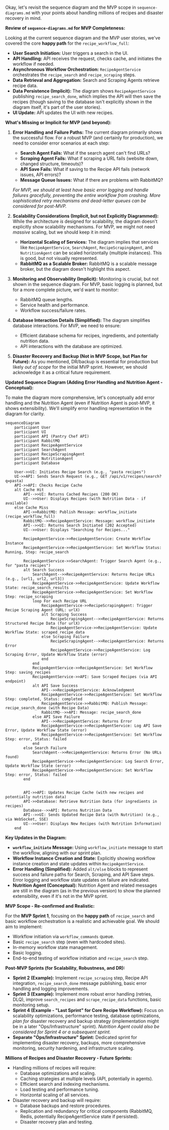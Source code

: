 Okay, let's revisit the sequence diagram and the MVP scope in `sequence-diagrams.md` with your points about handling millions of recipes and disaster recovery in mind.

**Review of `sequence-diagrams.md` for MVP Completeness:**

Looking at the current sequence diagram and the MVP user stories, we've covered the core **happy path** for the `recipe_workflow_full`:

*   **User Search Initiation:** User triggers a search in the UI.
*   **API Handling:** API receives the request, checks cache, and initiates the workflow if needed.
*   **Asynchronous Workflow Orchestration:** `RecipeAgentService` orchestrates the `recipe_search` and `recipe_scraping` steps.
*   **Data Retrieval and Aggregation:** Search and Scraping Agents retrieve recipe data.
*   **Data Persistence (Implicit):**  The diagram shows `RecipeAgentService` publishing `recipe_search_done`, which implies the API will then save the recipes (though saving to the database isn't explicitly shown in the diagram itself, it's part of the user stories).
*   **UI Update:**  API updates the UI with new recipes.

**What's Missing or Implicit for MVP (and beyond):**

1.  **Error Handling and Failure Paths:** The current diagram primarily shows the successful flow.  For a robust MVP (and certainly for production), we need to consider error scenarios at each step:
    *   **Search Agent Fails:** What if the search agent can't find URLs?
    *   **Scraping Agent Fails:** What if scraping a URL fails (website down, changed structure, timeouts)?
    *   **API Save Fails:** What if saving to the Recipe API fails (network issues, API errors)?
    *   **Message Queue Issues:**  What if there are problems with RabbitMQ?

    *For MVP, we should at least have basic error logging and handle failures gracefully, preventing the entire workflow from crashing.  More sophisticated retry mechanisms and dead-letter queues can be considered for post-MVP.*

2.  **Scalability Considerations (Implicit, but not Explicitly Diagrammed):** While the architecture *is* designed for scalability, the diagram doesn't explicitly show scalability mechanisms.  For MVP, we might not need *massive* scaling, but we should keep it in mind:
    *   **Horizontal Scaling of Services:**  The diagram implies that services like `RecipeAgentService`, `SearchAgent`, `RecipeScrapingAgent`, and `NutritionAgent` can be scaled horizontally (multiple instances).  This is good, but not visually represented.
    *   **RabbitMQ as a Scalable Broker:**  RabbitMQ is a scalable message broker, but the diagram doesn't highlight this aspect.

3.  **Monitoring and Observability (Implicit):**  Monitoring is crucial, but not shown in the sequence diagram.  For MVP, basic logging is planned, but for a more complete picture, we'd want to monitor:
    *   RabbitMQ queue lengths.
    *   Service health and performance.
    *   Workflow success/failure rates.

4.  **Database Interaction Details (Simplified):** The diagram simplifies database interactions.  For MVP, we need to ensure:
    *   Efficient database schema for recipes, ingredients, and potentially nutrition data.
    *   API interactions with the database are optimized.

5.  **Disaster Recovery and Backup (Not in MVP Scope, but Plan for Future):**  As you mentioned, DR/backup is essential for production but likely *out of scope* for the initial MVP sprint.  However, we should acknowledge it as a critical future requirement.

**Updated Sequence Diagram (Adding Error Handling and Nutrition Agent - Conceptual):**

To make the diagram more comprehensive, let's conceptually add error handling and the Nutrition Agent (even if Nutrition Agent is post-MVP, it shows extensibility).  We'll simplify error handling representation in the diagram for clarity.

```mermaid
sequenceDiagram
    participant User
    participant UI
    participant API (Pantry Chef API)
    participant RabbitMQ
    participant RecipeAgentService
    participant SearchAgent
    participant RecipeScrapingAgent
    participant NutritionAgent
    participant Database

    User->>UI: Initiates Recipe Search (e.g., "pasta recipes")
    UI->>API: Sends Search Request (e.g., GET /api/v1/recipes/search?q=pasta)
    API->>API: Checks Recipe Cache
    alt Cache Hit
        API-->>UI: Returns Cached Recipes (200 OK)
        UI-->>User: Displays Recipes (with Nutrition Data - if available)
    else Cache Miss
        API->>RabbitMQ: Publish Message: workflow_initiate (recipe_workflow_full)
        RabbitMQ-->>RecipeAgentService: Message: workflow_initiate
        API-->>UI: Returns Search Initiated (202 Accepted)
        UI-->>User: Displays "Searching for Recipes..."

        RecipeAgentService->>RecipeAgentService: Create Workflow Instance
        RecipeAgentService->>RecipeAgentService: Set Workflow Status: Running, Step: recipe_search

        RecipeAgentService->>SearchAgent: Trigger Search Agent (e.g., for "pasta recipes")
        alt Search Success
            SearchAgent-->>RecipeAgentService: Returns Recipe URLs (e.g., [url1, url2, url3])
            RecipeAgentService->>RecipeAgentService: Update Workflow State: recipe_search_results
            RecipeAgentService->>RecipeAgentService: Set Workflow Step: recipe_scraping
            loop For each Recipe URL
                RecipeAgentService->>RecipeScrapingAgent: Trigger Recipe Scraping Agent (URL: urlX)
                alt Scraping Success
                    RecipeScrapingAgent-->>RecipeAgentService: Returns Structured Recipe Data (for urlX)
                    RecipeAgentService->>RecipeAgentService: Update Workflow State: scraped_recipe_data
                else Scraping Failure
                    RecipeScrapingAgent-->>RecipeAgentService: Returns Error
                    RecipeAgentService->>RecipeAgentService: Log Scraping Error, Update Workflow State (error)
                end
            end
            RecipeAgentService->>RecipeAgentService: Set Workflow Step: saving_recipes
            RecipeAgentService->>API: Save Scraped Recipes (via API endpoint)
            alt API Save Success
                API-->>RecipeAgentService: Acknowledgment
                RecipeAgentService->>RecipeAgentService: Set Workflow Step: completed, Status: completed
                RecipeAgentService->>RabbitMQ: Publish Message: recipe_search_done (with Recipe Data)
                RabbitMQ-->>API: Message: recipe_search_done
            else API Save Failure
                API-->>RecipeAgentService: Returns Error
                RecipeAgentService->>RecipeAgentService: Log API Save Error, Update Workflow State (error)
                RecipeAgentService->>RecipeAgentService: Set Workflow Step: error, Status: failed
            end
        else Search Failure
            SearchAgent-->>RecipeAgentService: Returns Error (No URLs found)
            RecipeAgentService->>RecipeAgentService: Log Search Error, Update Workflow State (error)
            RecipeAgentService->>RecipeAgentService: Set Workflow Step: error, Status: failed
        end


        API->>API: Updates Recipe Cache (with new recipes and potentially nutrition data)
        API->>Database: Retrieve Nutrition Data (for ingredients in recipes)
        Database-->>API: Returns Nutrition Data
        API-->>UI: Sends Updated Recipe Data (with Nutrition) (e.g., via WebSocket, SSE)
        UI-->>User: Displays New Recipes (with Nutrition Information)
    end
```

**Key Updates in the Diagram:**

*   **`workflow_initiate` Message:**  Using `workflow_initiate` message to start the workflow, aligning with our sprint plan.
*   **Workflow Instance Creation and State:** Explicitly showing workflow instance creation and state updates within `RecipeAgentService`.
*   **Error Handling (Simplified):**  Added `alt/else` blocks to represent success and failure paths for Search, Scraping, and API Save steps.  Error logging and workflow state updates on failure are indicated.
*   **Nutrition Agent (Conceptual):**  Nutrition Agent and related messages are still in the diagram (as in the previous version) to show the planned extensibility, even if it's not in the MVP sprint.

**MVP Scope - Re-confirmed and Realistic:**

For the **MVP Sprint 1**, focusing on the **happy path** of `recipe_search` and basic workflow orchestration is a realistic and achievable goal.  We should aim to implement:

*   Workflow initiation via `workflow_commands` queue.
*   Basic `recipe_search` step (even with hardcoded sites).
*   In-memory workflow state management.
*   Basic logging.
*   End-to-end testing of workflow initiation and `recipe_search` step.

**Post-MVP Sprints (for Scalability, Robustness, and DR):**

*   **Sprint 2 (Example):** Implement `recipe_scraping` step, Recipe API integration, `recipe_search_done` message publishing, basic error handling and logging improvements.
*   **Sprint 3 (Example):** Implement more robust error handling (retries, DLQ), improve `search_recipes` and `scrape_recipe_data` functions, basic monitoring setup.
*   **Sprint 4 (Example - "Last Sprint" for Core Recipe Workflow):** Focus on scalability optimizations, performance testing, database optimizations, *plan for* disaster recovery and backup strategy (implementation might be in a later "Ops/Infrastructure" sprint).  *Nutrition Agent could also be considered for Sprint 4 or a subsequent sprint.*
*   **Separate "Ops/Infrastructure" Sprint:**  Dedicated sprint for implementing disaster recovery, backups, more comprehensive monitoring, security hardening, and infrastructure scaling.

**Millions of Recipes and Disaster Recovery - Future Sprints:**

*   Handling millions of recipes will require:
    *   Database optimizations and scaling.
    *   Caching strategies at multiple levels (API, potentially in agents).
    *   Efficient search and indexing mechanisms.
    *   Load testing and performance tuning.
    *   Horizontal scaling of all services.
*   Disaster recovery and backup will require:
    *   Database backups and restore procedures.
    *   Replication and redundancy for critical components (RabbitMQ, Redis, potentially RecipeAgentService state if persisted).
    *   Disaster recovery plan and testing.
